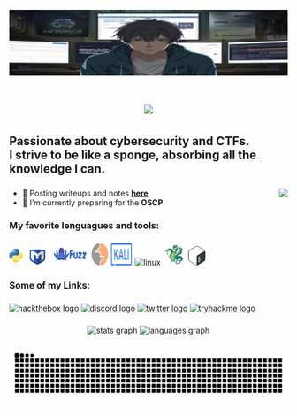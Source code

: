 [![MasterHead](assets/mybanner.jpeg)]()

###

<h1 align="center">
    <img src="https://readme-typing-svg.herokuapp.com/?font=Righteous&size=35&center=true&vCenter=true&width=500&height=70&duration=4000&lines=Hi+There!+👋;+I'm+Whare1!;" />
</h1>
<h2 align="left">Passionate about cybersecurity and CTFs.<br>I strive to be like a sponge, absorbing all the knowledge I can.</h2>


###

<img align="right" height="150" src="https://media2.giphy.com/media/v1.Y2lkPTc5MGI3NjExeHIyc3I5azgzMG93NzA2dDlsbHM5Z240c3hlZm54bHljNWp1c3E2aCZlcD12MV9pbnRlcm5hbF9naWZfYnlfaWQmY3Q9Zw/RttbeHaKO7rtvh9Vch/giphy.gif"  />

###


- 📝 Posting writeups and notes [**here**](https://whare1.github.io)
- 🔭 I’m currently preparing for the **OSCP**


###

<h3 align="left">My favorite lenguagues and tools:</h3>

###

<div align="left">
  <img src="assets/py.svg" height="30" alt="py"  />
  <img src="assets/msf.svg" alt="metasploit" width="40" height="30"/>
  <img src="assets/wf.svg" alt="wfuzz" width="70" height="40"/>
  <img src="assets/burp.svg" alt="burpsuite" width="30" height="40"/>
  <img src="assets/kalisito.svg" alt="kali" width="40" height="40"/>
  <img src="https://cdn.jsdelivr.net/gh/devicons/devicon/icons/linux/linux-original.svg" height="40" alt="linux"  />
  <img src="assets/hydra.svg" alt="hydra" width="40" height="40"/>
  <img src="assets/bash_icon.svg" alt="bash" width="35" height="35"/>
</div>

###
<h3 align="left">Some of my Links:</h4>

###

<div align="left">
  <a href="https://app.hackthebox.com/profile/2087281" target="_blank" rel="noopener noreferrer">
    <img src="https://img.shields.io/badge/HACKTHEBOX-green?style=for-the-badge&logo=hackthebox" height="35" alt="hackthebox logo" />
  </a>
  <a href="https://discord.com/users/.whare1" target="_blank" rel="noopener noreferrer">
    <img src="https://img.shields.io/static/v1?message=Discord&logo=discord&label=&color=7289DA&logoColor=white&labelColor=&style=for-the-badge" height="35" alt="discord logo" />
  </a>
  <a href="https://twitter.com/eswhare1" target="_blank" rel="noopener noreferrer">
    <img src="https://img.shields.io/badge/TWITTER-black?style=for-the-badge&logo=x" height="35" alt="twitter logo" />
  </a>
  <a href="https://tryhackme.com/p/whare1" target="_blank" rel="noopener noreferrer">
    <img src="https://img.shields.io/badge/TRYHACKME-red?style=for-the-badge&logo=tryhackme" height="35" alt="tryhackme logo" />
  </a>
</div>


###

<div align="center">
  <img src="https://github-readme-stats.vercel.app/api?username=whare1&hide_title=false&hide_rank=false&show_icons=true&include_all_commits=true&count_private=true&disable_animations=false&theme=dracula&locale=en&hide_border=false" height="150" alt="stats graph"  />
  <img src="https://github-readme-stats.vercel.app/api/top-langs?username=whare1&locale=en&hide_title=false&layout=compact&card_width=320&langs_count=5&theme=dracula&hide_border=false" height="150" alt="languages graph"  />
</div>

###

<picture>
  <source media="(prefers-color-scheme: dark)" srcset="https://raw.githubusercontent.com/whare1/whare1/output/github-snake-dark.svg" />
  <source media="(prefers-color-scheme: light)" srcset="https://raw.githubusercontent.com/whare1/whare1/output/github-snake.svg" />
  <img alt="github-snake" src="https://raw.githubusercontent.com/whare1/whare1/output/github-snake.svg" />
</picture>

###

